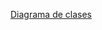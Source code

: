 [Diagrama de clases]("https://lucid.app/lucidchart/afbdf0ef-7589-4002-b9bd-937aaae2d0b2/edit?view_items=ZB0WyyFEi~zi&invitationId=inv_2572a991-d7d6-4938-b501-6a10e7781a41")
